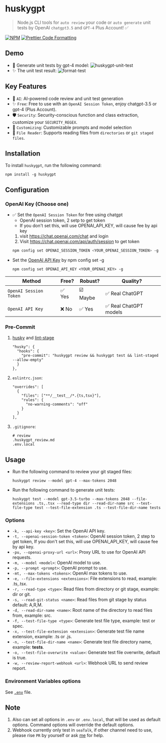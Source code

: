 # huskygpt
> Node.js CLI tools for `auto review` your code or `auto generate` unit tests by OpenAI `chatgpt3.5` and `GPT-4` Plus Account! ✅

[![NPM](https://img.shields.io/npm/v/huskygpt.svg)](https://www.npmjs.com/package/huskygpt)  [![Prettier Code Formatting](https://img.shields.io/badge/code_style-prettier-brightgreen.svg)](https://prettier.io)

## Demo
- 🤖 Generate unit tests by gpt-4 model:
![huskygpt-unit-test](https://user-images.githubusercontent.com/105559892/229816192-1cc2c885-b298-41be-9114-7b6b5b2195e8.gif)
- ✨ The unit test result:
![format-test](https://user-images.githubusercontent.com/105559892/229817346-66e272ff-e12a-4d6f-9100-fe445ddd79f1.png)


## Key Features
- 🤖 `AI`: AI-powered code review and unit test generation
- ✨ `Free`: Free to use with an `OpenAI Session Token`, enjoy chatgpt-3.5 or gpt-4 (Plus Account).
- 🛡️ `Security`: Security-conscious function and class extraction, customize your `SECURITY_REGEX`.
- 🧠 `Customizing`: Customizable prompts and model selection
- 📂 `File Reader`: Supports reading files from `directories` or `git staged files`.


## Installation
To install `huskygpt`, run the following command:
```
npm install -g huskygpt
```

## Configuration
### OpenAI Key (Choose one)
- ✅ Set the `OpenAI Session Token` for free using chatgpt
    - OpenAI session token, 2 setp to get token
    - If you don't set this, will use OPENAI_API_KEY, will cause fee by api key
    1. visit https://chat.openai.com/chat and login
    2. Visit https://chat.openai.com/api/auth/session to get token
    ```bash
    npm config set OPENAI_SESSION_TOKEN <YOUR_OPENAI_SESSION_TOKEN> -g
    ```
- Set the [OpenAI API Key](https://platform.openai.com/account/api-keys) by npm config set -g
    ```
    npm config set OPENAI_API_KEY <YOUR_OPENAI_KEY> -g
    ```
| Method                      | Free?  | Robust?  | Quality?                |
| --------------------------- | ------ | -------- | ----------------------- |
| `OpenAI Session Token`      | ✅ Yes  | ☑️ Maybe   | ✅️ Real ChatGPT  |
| `OpenAI API Key`            | ❌ No | ✅ Yes | ✅ Real ChatGPT models        |


### Pre-Commit
1. [husky](https://github.com/typicode/husky) and [lint-stage](https://github.com/okonet/lint-staged)
    ```
    "husky": {
      "hooks": {
        "pre-commit": "huskygpt review && huskygpt test && lint-staged --allow-empty"
      }
    },
    ```
2. `eslintrc.json`:
    ```
    "overrides": [
      {
        "files": ["**/__test__/*.{ts,tsx}"],
        "rules": {
          "no-warning-comments": "off"
        }
      }
    ],
    ```
3. `.gitignore`: 
   ```
   # review
   .huskygpt_review.md
   .env.local
   ```
    
    
 

## Usage
- Run the following command to review your git staged files:
  ```
  huskygpt review --model gpt-4 --max-tokens 2048
  ```
- Run the following command to generate unit tests:
  ```
  huskygpt test --model gpt-3.5-turbo --max-tokens 2048 --file-extensions .ts,.tsx --read-type dir --read-dir-name src --test-file-type test --test-file-extension .ts --test-file-dir-name tests
  ```

### Options

- `-k, --api-key <key>`: Set the OpenAI API key.
- `-t, --openai-session-token <token>`: OpenAI session token, 2 step to get token, If you don't set this, will use OPENAI_API_KEY, will cause fee by api key.
- `-pu, --openai-proxy-url <url>`: Proxy URL to use for OpenAI API requests.
- `-m, --model <model>`: OpenAI model to use.
- `-p, --prompt <prompt>`: OpenAI prompt to use.
- `-mt, --max-tokens <tokens>`: OpenAI max tokens to use.
- `-e, --file-extensions <extensions>`: File extensions to read, example: .ts,.tsx.
- `-r, --read-type <type>`: Read files from directory or git stage, example: dir or git.
- `-s, --read-git-status <name>`: Read files from git stage by status default: A,R,M.
- `-d, --read-dir-name <name>`: Root name of the directory to read files from, example: src.
- `-f, --test-file-type <type>`: Generate test file type, example: test or spec.
- `-x, --test-file-extension <extension>`: Generate test file name extension, example: .ts or .js.
- `-n, --test-file-dir-name <name>`: Generate test file directory name, example: __tests__.
- `-o, --test-file-overwrite <value>`: Generate test file overwrite, default is true.
- `-w, --review-report-webhook <url>`: Webhook URL to send review report.

### Environment Variables options
See [`.env`](https://github.com/luffy-xu/huskygpt/blob/main/.env) file.

## Note
1. Also can set all options in `.env` or `.env.local`, that will be used as default options. Command options will override the default options.
2. Webhook currently only test in `seaTalk`, if other channel need to use, please rise `PR` by yourself or ask [me](swhd0501@gmail.com) for help.

